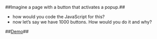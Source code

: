 ##Imagine a page with a button that activates a popup.##
- how would you code the JavaScript for this?
- now let’s say we have 1000 buttons. How would you do it and why?

##[Demo](http://kuznetsovanton.ru/projects/telegraaph/4/)##